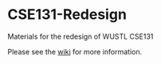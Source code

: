 # CSE131-Redesign
Materials for the redesign of WUSTL CSE131

Please see the [wiki](https://github.com/digshake/CSE131-Redesign/wiki) for more information.
